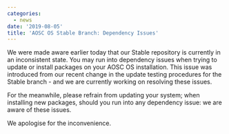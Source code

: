 ```yaml
---
categories:
  - news
date: '2019-08-05'
title: 'AOSC OS Stable Branch: Dependency Issues'
---
```



We were made aware earlier today that our Stable repository is currently in an inconsistent state. You may run into dependency issues when trying to update or install packages on your AOSC OS installation. This issue was introduced from our recent change in the update testing procedures for the Stable branch - and we are currently working on resolving these issues.

For the meanwhile, please refrain from updating your system; when installing new packages, should you run into any dependency issue: we are aware of these issues.

We apologise for the inconvenience.